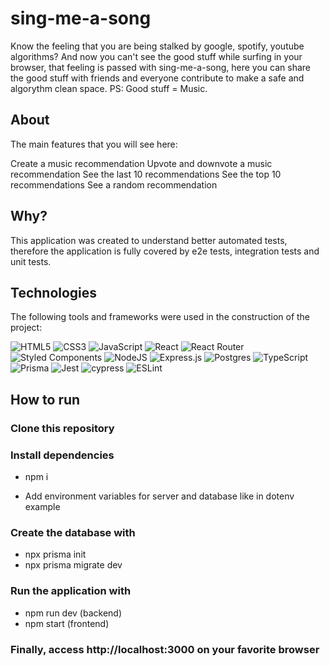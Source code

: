 # sing-me-a-song

Know the feeling that you are being stalked by google, spotify, youtube algorithms? And now you can't see the good stuff while surfing in your browser,
that feeling is passed with sing-me-a-song, here you can share the good stuff with friends and everyone contribute to make a safe and algorythm clean space.
PS: Good stuff = Music.

## About

The main features that you will see here:

Create a music recommendation
Upvote and downvote a music recommendation
See the last 10 recommendations
See the top 10 recommendations
See a random recommendation

## Why?

This application was created to understand better automated tests, therefore the application is fully covered by e2e tests, integration tests and unit tests.

## Technologies

The following tools and frameworks were used in the construction of the project:

![HTML5](https://img.shields.io/badge/html5-%23E34F26.svg?style=for-the-badge&logo=html5&logoColor=white)
![CSS3](https://img.shields.io/badge/css3-%231572B6.svg?style=for-the-badge&logo=css3&logoColor=white)
![JavaScript](https://img.shields.io/badge/javascript-%23323330.svg?style=for-the-badge&logo=javascript&logoColor=%23F7DF1E)
![React](https://img.shields.io/badge/react-%2320232a.svg?style=for-the-badge&logo=react&logoColor=%2361DAFB)
![React Router](https://img.shields.io/badge/React_Router-CA4245?style=for-the-badge&logo=react-router&logoColor=white)
![Styled Components](https://img.shields.io/badge/styled--components-DB7093?style=for-the-badge&logo=styled-components&logoColor=white)
![NodeJS](https://img.shields.io/badge/node.js-6DA55F?style=for-the-badge&logo=node.js&logoColor=white)
![Express.js](https://img.shields.io/badge/express.js-%23404d59.svg?style=for-the-badge&logo=express&logoColor=%2361DAFB)
![Postgres](https://img.shields.io/badge/postgres-%23316192.svg?style=for-the-badge&logo=postgresql&logoColor=white)
![TypeScript](https://img.shields.io/badge/typescript-%23007ACC.svg?style=for-the-badge&logo=typescript&logoColor=white)
![Prisma](https://img.shields.io/badge/Prisma-3982CE?style=for-the-badge&logo=Prisma&logoColor=white)
![Jest](https://img.shields.io/badge/-jest-%23C21325?style=for-the-badge&logo=jest&logoColor=white)
![cypress](https://img.shields.io/badge/-cypress-%23E5E5E5?style=for-the-badge&logo=cypress&logoColor=058a5e)
![ESLint](https://img.shields.io/badge/ESLint-4B3263?style=for-the-badge&logo=eslint&logoColor=white)

## How to run

### Clone this repository

### Install dependencies

- npm i

- Add environment variables for server and database like in dotenv example

### Create the database with

- npx prisma init
- npx prisma migrate dev

### Run the application with

- npm run dev (backend)
- npm start (frontend)

### Finally, access http://localhost:3000 on your favorite browser
